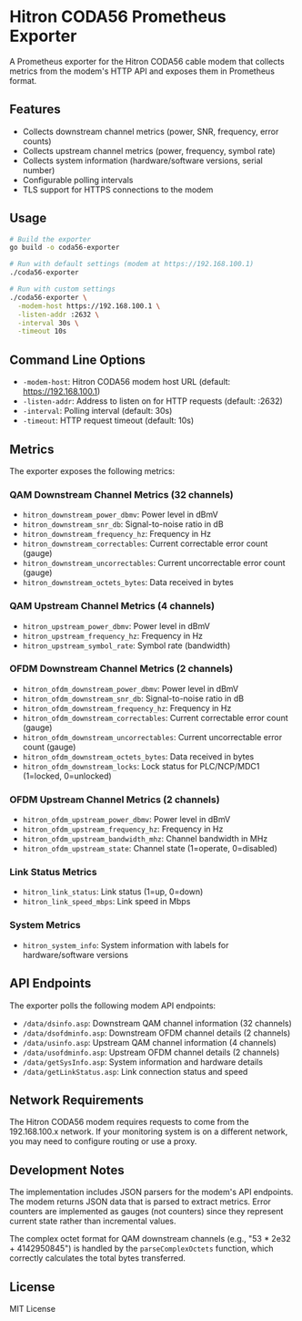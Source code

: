 # Hitron CODA56 Prometheus Exporter

A Prometheus exporter for the Hitron CODA56 cable modem that collects metrics from the modem's HTTP API and exposes them in Prometheus format.

## Features

- Collects downstream channel metrics (power, SNR, frequency, error counts)
- Collects upstream channel metrics (power, frequency, symbol rate)
- Collects system information (hardware/software versions, serial number)
- Configurable polling intervals
- TLS support for HTTPS connections to the modem

## Usage

```bash
# Build the exporter
go build -o coda56-exporter

# Run with default settings (modem at https://192.168.100.1)
./coda56-exporter

# Run with custom settings
./coda56-exporter \
  -modem-host https://192.168.100.1 \
  -listen-addr :2632 \
  -interval 30s \
  -timeout 10s
```

## Command Line Options

- `-modem-host`: Hitron CODA56 modem host URL (default: https://192.168.100.1)
- `-listen-addr`: Address to listen on for HTTP requests (default: :2632)
- `-interval`: Polling interval (default: 30s)
- `-timeout`: HTTP request timeout (default: 10s)

## Metrics

The exporter exposes the following metrics:

### QAM Downstream Channel Metrics (32 channels)
- `hitron_downstream_power_dbmv`: Power level in dBmV
- `hitron_downstream_snr_db`: Signal-to-noise ratio in dB
- `hitron_downstream_frequency_hz`: Frequency in Hz
- `hitron_downstream_correctables`: Current correctable error count (gauge)
- `hitron_downstream_uncorrectables`: Current uncorrectable error count (gauge)
- `hitron_downstream_octets_bytes`: Data received in bytes

### QAM Upstream Channel Metrics (4 channels)
- `hitron_upstream_power_dbmv`: Power level in dBmV
- `hitron_upstream_frequency_hz`: Frequency in Hz
- `hitron_upstream_symbol_rate`: Symbol rate (bandwidth)

### OFDM Downstream Channel Metrics (2 channels)
- `hitron_ofdm_downstream_power_dbmv`: Power level in dBmV
- `hitron_ofdm_downstream_snr_db`: Signal-to-noise ratio in dB
- `hitron_ofdm_downstream_frequency_hz`: Frequency in Hz
- `hitron_ofdm_downstream_correctables`: Current correctable error count (gauge)
- `hitron_ofdm_downstream_uncorrectables`: Current uncorrectable error count (gauge)
- `hitron_ofdm_downstream_octets_bytes`: Data received in bytes
- `hitron_ofdm_downstream_locks`: Lock status for PLC/NCP/MDC1 (1=locked, 0=unlocked)

### OFDM Upstream Channel Metrics (2 channels)
- `hitron_ofdm_upstream_power_dbmv`: Power level in dBmV
- `hitron_ofdm_upstream_frequency_hz`: Frequency in Hz
- `hitron_ofdm_upstream_bandwidth_mhz`: Channel bandwidth in MHz
- `hitron_ofdm_upstream_state`: Channel state (1=operate, 0=disabled)

### Link Status Metrics
- `hitron_link_status`: Link status (1=up, 0=down)
- `hitron_link_speed_mbps`: Link speed in Mbps

### System Metrics
- `hitron_system_info`: System information with labels for hardware/software versions

## API Endpoints

The exporter polls the following modem API endpoints:

- `/data/dsinfo.asp`: Downstream QAM channel information (32 channels)
- `/data/dsofdminfo.asp`: Downstream OFDM channel details (2 channels)
- `/data/usinfo.asp`: Upstream QAM channel information (4 channels)
- `/data/usofdminfo.asp`: Upstream OFDM channel details (2 channels)
- `/data/getSysInfo.asp`: System information and hardware details
- `/data/getLinkStatus.asp`: Link connection status and speed

## Network Requirements

The Hitron CODA56 modem requires requests to come from the 192.168.100.x network. If your monitoring system is on a different network, you may need to configure routing or use a proxy.

## Development Notes

The implementation includes JSON parsers for the modem's API endpoints. The modem returns JSON data that is parsed to extract metrics. Error counters are implemented as gauges (not counters) since they represent current state rather than incremental values.

The complex octet format for QAM downstream channels (e.g., "53 * 2e32 + 4142950845") is handled by the `parseComplexOctets` function, which correctly calculates the total bytes transferred.

## License

MIT License